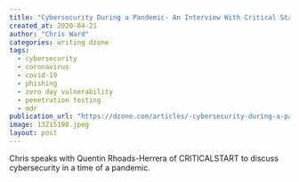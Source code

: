 ```yaml
---
title: "Cybersecurity During a Pandemic- An Interview With Critical Start"
created_at: 2020-04-21
author: "Chris Ward"
categories: writing dzone
tags: 
  - cybersecurity
  - coronavirus
  - covid-19
  - phishing
  - zero day vulnerability
  - penetration testing
  - mdr
publication_url: "https://dzone.com/articles/-cybersecurity-during-a-pandemic-an-interview-with"
image: 13215198.jpeg
layout: post
---
```

Chris speaks with Quentin Rhoads-Herrera of CRITICALSTART to discuss cybersecurity in a time of a pandemic.

